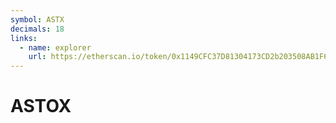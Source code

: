 ```yaml
---
symbol: ASTX
decimals: 18
links:
  - name: explorer
    url: https://etherscan.io/token/0x1149CFC37D81304173CD2b203508AB1F6934b81B
---
```


# ASTOX
